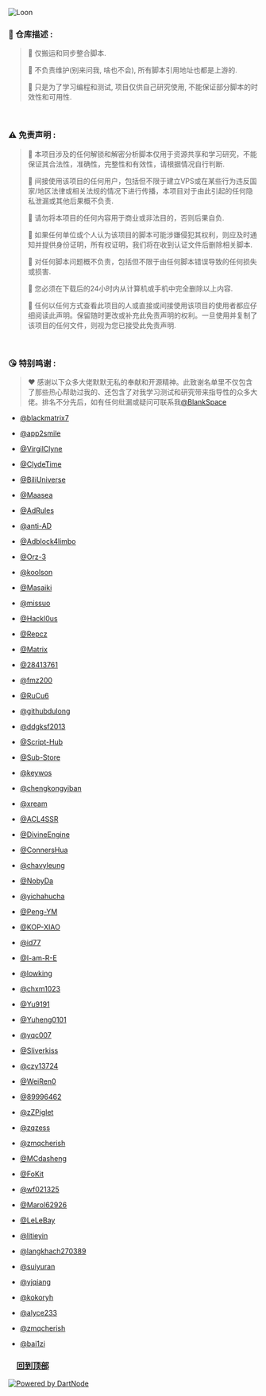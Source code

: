 <div id="top"></div>

![Loon](https://socialify.git.ci/BlackSpacee/Loon/image?description=1&descriptionEditable=%E4%B8%8D%E8%A6%81Fork!%20%E5%90%A6%E5%88%99%E4%BC%9A%E8%A2%AB%E7%BB%9D%E6%83%85Block%2C%20%E4%BB%85%E8%87%AA%E5%B7%B1%E5%AD%A6%E4%B9%A0%E7%A0%94%E7%A9%B6%2C%20%E5%BD%93%E7%84%B6%E4%BD%A0%E6%8B%A5%E6%9C%89%E4%BD%BF%E7%94%A8%E6%9D%83%2C%20%E7%A5%9D%E5%A5%BD.&font=Inter&forks=1&issues=1&language=1&logo=https%3A%2F%2Fraw.githubusercontent.com%2FBlackSpacee%2FBlackSpacee%2Fmain%2Fsrc%2Fsvg%2FProfile.svg&name=1&owner=1&pattern=Solid&pulls=1&stargazers=1&theme=Auto)

### 🔔 仓库描述 : 

> 🎈 仅搬运和同步整合脚本.
>
> 🎈 不负责维护(别来问我, 啥也不会), 所有脚本引用地址也都是上游的.
>
> 🎈 只是为了学习编程和测试, 项目仅供自己研究使用, 不能保证部分脚本的时效性和可用性.

<br/>

### ⚠️ 免责声明 :

> 🛑 本项目涉及的任何解锁和解密分析脚本仅用于资源共享和学习研究，不能保证其合法性，准确性，完整性和有效性，请根据情况自行判断.
>
> 🛑 间接使用该项目的任何用户，包括但不限于建立VPS或在某些行为违反国家/地区法律或相关法规的情况下进行传播，本项目对于由此引起的任何隐私泄漏或其他后果概不负责.
>
> 🛑 请勿将本项目的任何内容用于商业或非法目的，否则后果自负.
>
> 🛑 如果任何单位或个人认为该项目的脚本可能涉嫌侵犯其权利，则应及时通知并提供身份证明，所有权证明，我们将在收到认证文件后删除相关脚本.
> 
> 🛑 对任何脚本问题概不负责，包括但不限于由任何脚本错误导致的任何损失或损害.
>
> 🛑 您必须在下载后的24小时内从计算机或手机中完全删除以上内容.
>
> 🛑 任何以任何方式查看此项目的人或直接或间接使用该项目的使用者都应仔细阅读此声明。保留随时更改或补充此免责声明的权利。一旦使用并复制了该项目的任何文件，则视为您已接受此免责声明.

<br/>

### 😘 特别鸣谢 :
> ❤ 感谢以下众多大佬默默无私的奉献和开源精神。此致谢名单里不仅包含了那些热心帮助过我的、还包含了对我学习测试和研究带来指导性的众多大佬。排名不分先后，如有任何纰漏或疑问可联系我[@BlankSpace](https://t.me/BlankSpace_Chatbot)

* [@blackmatrix7](https://www.github.com/blackmatrix7)

* [@app2smile](https://github.com/app2smile)

* [@VirgilClyne](https://github.com/VirgilClyne)

* [@ClydeTime](https://github.com/ClydeTime)

* [@BiliUniverse](https://github.com/BiliUniverse)

* [@Maasea](https://github.com/Maasea)

* [@AdRules](https://github.com/Cats-Team/AdRules)

* [@anti-AD](https://github.com/privacy-protection-tools/anti-AD)

* [@Adblock4limbo](https://github.com/limbopro/Adblock4limbo)

* [@Orz-3](https://github.com/Orz-3)

* [@koolson](https://github.com/koolson)

* [@Masaiki](https://github.com/Masaiki/GeoIP2-CN)

* [@missuo](https://github.com/missuo/ASN-China)

* [@Hackl0us](https://github.com/Hackl0us)

* [@Repcz](https://github.com/Repcz)

* [@Matrix](https://github.com/Centralmatrix3/Matrix-io)

* [@28413761](https://github.com/28413761)

* [@fmz200](https://github.com/fmz200)

* [@RuCu6](https://www.github.com/RuCu6)

* [@githubdulong](https://github.com/githubdulong)

* [@ddgksf2013](https://github.com/ddgksf2013)

* [@Script-Hub](https://github.com/Script-Hub-Org)

* [@Sub-Store](https://github.com/sub-store-org)

* [@keywos](https://github.com/keywos)

* [@chengkongyiban](https://github.com/chengkongyiban)

* [@xream](https://github.com/xream)

* [@ACL4SSR](https://github.com/ACL4SSR)

* [@DivineEngine](https://github.com/DivineEngine)

* [@ConnersHua](https://github.com/ConnersHua/RuleGo/tree/master)

* [@chavyleung](https://github.com/chavyleung)

* [@NobyDa](https://github.com/NobyDa)

* [@yichahucha](https://github.com/yichahucha)

* [@Peng-YM](https://github.com/Peng-YM)

* [@KOP-XIAO](https://github.com/KOP-XIAO)

* [@id77](https://github.com/id77)

* [@I-am-R-E](https://github.com/I-am-R-E)

* [@lowking](https://github.com/lowking)

* [@chxm1023](https://github.com/chxm1023)

* [@Yu9191](https://github.com/Yu9191)

* [@Yuheng0101](https://github.com/Yuheng0101)

* [@yqc007](https://github.com/yqc007)

* [@Sliverkiss](https://github.com/Sliverkiss)

* [@czy13724](https://github.com/czy13724)

* [@WeiRen0](https://github.com/WeiRen0)

* [@89996462](https://github.com/89996462)

* [@zZPiglet](https://github.com/zZPiglet/Task/tree/master)

* [@zqzess](https://github.com/zqzess)

* [@zmqcherish](https://github.com/zmqcherish)

* [@MCdasheng](https://github.com/MCdasheng)

* [@FoKit](https://github.com/FoKit)

* [@wf021325](https://github.com/wf021325)

* [@Marol62926](https://github.com/Marol62926)

* [@LeLeBay](https://github.com/LeLeBay)

* [@litieyin](https://github.com/litieyin)

* [@langkhach270389](https://github.com/langkhach270389)

* [@suiyuran](https://github.com/suiyuran)

* [@yjqiang](https://github.com/yjqiang)

* [@kokoryh](https://github.com/kokoryh)

* [@alyce233](https://github.com/alyce233)

* [@zmqcherish](https://github.com/zmqcherish)

* [@bai1zi](https://github.com/bai1zi)

### &emsp;<a href="#top">回到顶部</a>

[![Powered by DartNode](https://dartnode.com/branding/DN-Open-Source-sm.png)](https://dartnode.com "Powered by DartNode - Free VPS for Open Source")
